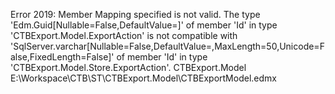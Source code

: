﻿
Error 2019: Member Mapping specified is not valid. The type 'Edm.Guid[Nullable=False,DefaultValue=]' of member 'Id' in type 
'CTBExport.Model.ExportAction' is not compatible with 'SqlServer.varchar[Nullable=False,DefaultValue=,MaxLength=50,Unicode=False,FixedLength=False]' 
of member 'Id' in type 'CTBExport.Model.Store.ExportAction'.	CTBExport.Model	E:\Workspace\CTB\ST\CTBExport.Model\CTBExportModel.edmx	